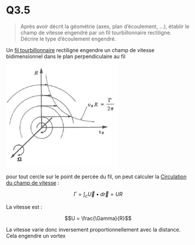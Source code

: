 # Q3.5

> Après avoir décrit la géométrie (axes, plan d’écoulement, …), établir le champ de vitesse engendré par un fil tourbillonnaire rectiligne. Décrire le type d’écoulement engendré.

Un [fil tourbillonnaire](Q3.2.md) rectiligne engendre un champ de vitesse bidimensionnel dans le plan perpendiculaire au fil

![](attachments/Pasted%20image%2020230520151231.png)

pour tout cercle sur le point de percée du fil, on peut calculer la [Circulation du champ de vitesse](../Notion/Circulation%20du%20champ%20de%20vitesse.md) :

$$\Gamma = \int_c{\vec U \bullet d\vec r} = U R$$

La vitesse est :

$$U = \frac{\Gamma}{R}$$

La vitesse varie donc inversement proportionnellement avec la distance. Cela engendre un vortex